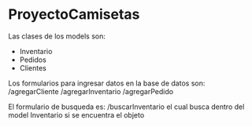 # ProyectoCamisetas

Las clases de los models son: 
- Inventario
- Pedidos
- Clientes

Los formularios para ingresar datos en la base de datos son:
/agregarCliente
/agregarInventario
/agregarPedido

El formulario de busqueda es:
/buscarInventario el cual busca dentro del model Inventario si se encuentra el objeto
